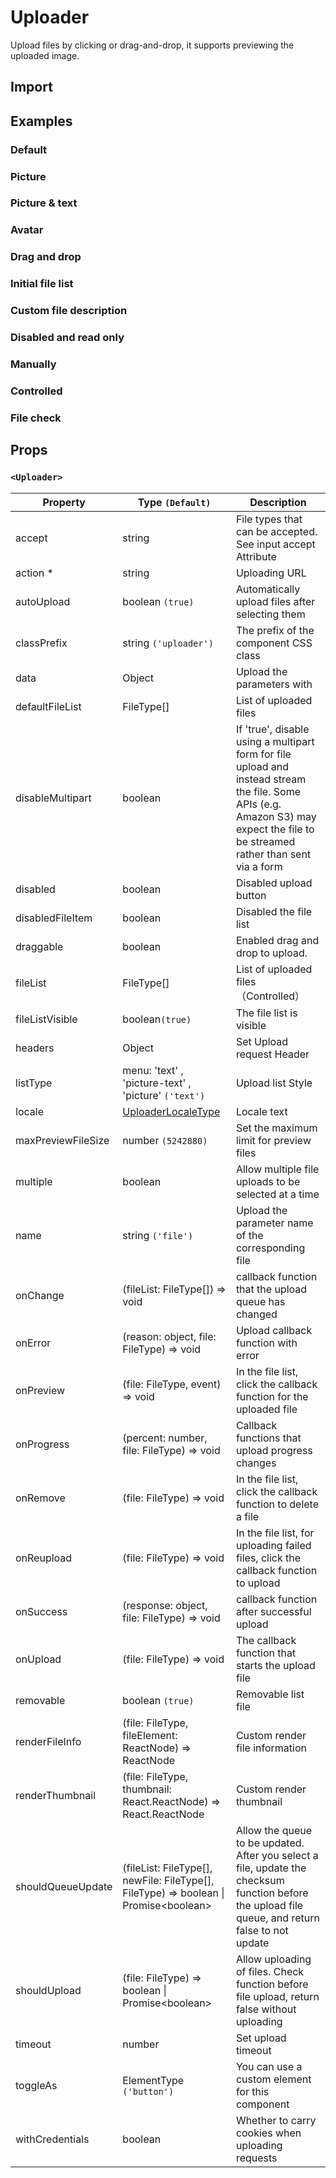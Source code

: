 # Uploader

Upload files by clicking or drag-and-drop, it supports previewing the uploaded image.

## Import

<!--{include:(components/uploader/fragments/import.md)}-->

## Examples

### Default

<!--{include:`basic.md`}-->

### Picture

<!--{include:`picture.md`}-->

### Picture & text

<!--{include:`picture-text.md`}-->

### Avatar

<!--{include:`avatar.md`}-->

### Drag and drop

<!--{include:`drag-and-drop.md`}-->

### Initial file list

<!--{include:`file-list.md`}-->

### Custom file description

<!--{include:`file-list-custom.md`}-->

### Disabled and read only

<!--{include:`disabled.md`}-->

### Manually

<!--{include:`manually.md`}-->

### Controlled

<!--{include:`controlled.md`}-->

### File check

<!--{include:`check.md`}-->

## Props

### `<Uploader>`

| Property           | Type `(Default)`                                                                               | Description                                                                                                                                                                      |
| ------------------ | ---------------------------------------------------------------------------------------------- | -------------------------------------------------------------------------------------------------------------------------------------------------------------------------------- |
| accept             | string                                                                                         | File types that can be accepted. See input accept Attribute                                                                                                                      |
| action \*          | string                                                                                         | Uploading URL                                                                                                                                                                    |
| autoUpload         | boolean `(true)`                                                                               | Automatically upload files after selecting them                                                                                                                                  |
| classPrefix        | string `('uploader')`                                                                          | The prefix of the component CSS class                                                                                                                                            |
| data               | Object                                                                                         | Upload the parameters with                                                                                                                                                       |
| defaultFileList    | FileType[]                                                                                     | List of uploaded files                                                                                                                                                           |
| disableMultipart   | boolean                                                                                        | If 'true', disable using a multipart form for file upload and instead stream the file. Some APIs (e.g. Amazon S3) may expect the file to be streamed rather than sent via a form |
| disabled           | boolean                                                                                        | Disabled upload button                                                                                                                                                           |
| disabledFileItem   | boolean                                                                                        | Disabled the file list                                                                                                                                                           |
| draggable          | boolean                                                                                        | Enabled drag and drop to upload.                                                                                                                                                 |
| fileList           | FileType[]                                                                                     | List of uploaded files （Controlled）                                                                                                                                            |
| fileListVisible    | boolean`(true)`                                                                                | The file list is visible                                                                                                                                                         |
| headers            | Object                                                                                         | Set Upload request Header                                                                                                                                                        |
| listType           | menu: 'text' , 'picture-text' , 'picture' `('text')`                                           | Upload list Style                                                                                                                                                                |
| locale             | [UploaderLocaleType](/guide/i18n/#uploader)                                                    | Locale text                                                                                                                                                                      |
| maxPreviewFileSize | number `(5242880)`                                                                             | Set the maximum limit for preview files                                                                                                                                          |
| multiple           | boolean                                                                                        | Allow multiple file uploads to be selected at a time                                                                                                                             |
| name               | string `('file')`                                                                              | Upload the parameter name of the corresponding file                                                                                                                              |
| onChange           | (fileList: FileType[]) => void                                                                 | callback function that the upload queue has changed                                                                                                                              |
| onError            | (reason: object, file: FileType) => void                                                       | Upload callback function with error                                                                                                                                              |
| onPreview          | (file: FileType, event) => void                                                                | In the file list, click the callback function for the uploaded file                                                                                                              |
| onProgress         | (percent: number, file: FileType) => void                                                      | Callback functions that upload progress changes                                                                                                                                  |
| onRemove           | (file: FileType) => void                                                                       | In the file list, click the callback function to delete a file                                                                                                                   |
| onReupload         | (file: FileType) => void                                                                       | In the file list, for uploading failed files, click the callback function to upload                                                                                              |
| onSuccess          | (response: object, file: FileType) => void                                                     | callback function after successful upload                                                                                                                                        |
| onUpload           | (file: FileType) => void                                                                       | The callback function that starts the upload file                                                                                                                                |
| removable          | boolean `(true)`                                                                               | Removable list file                                                                                                                                                              |
| renderFileInfo     | (file: FileType, fileElement: ReactNode) => ReactNode                                          | Custom render file information                                                                                                                                                   |
| renderThumbnail    | (file: FileType, thumbnail: React.ReactNode) => React.ReactNode                                | Custom render thumbnail                                                                                                                                                          |
| shouldQueueUpdate  | (fileList: FileType[], newFile: FileType[], FileType) => boolean &#124; Promise&lt;boolean&gt; | Allow the queue to be updated. After you select a file, update the checksum function before the upload file queue, and return false to not update                                |
| shouldUpload       | (file: FileType) => boolean &#124; Promise&lt;boolean&gt;                                      | Allow uploading of files. Check function before file upload, return false without uploading                                                                                      |
| timeout            | number                                                                                         | Set upload timeout                                                                                                                                                               |
| toggleAs           | ElementType `('button')`                                                                       | You can use a custom element for this component                                                                                                                                  |
| withCredentials    | boolean                                                                                        | Whether to carry cookies when uploading requests                                                                                                                                 |

